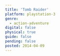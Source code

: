 ```yaml
---
title: 'Tomb Raider'
platform: playstation-3
genre:
  - action-adventure
digital: false
physical: true
guide: false
pending: false
posted: 2014-04-09
---
```

